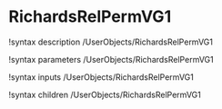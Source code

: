 <!-- MOOSE Documentation Stub: Remove this when content is added. -->

# RichardsRelPermVG1
!syntax description /UserObjects/RichardsRelPermVG1

!syntax parameters /UserObjects/RichardsRelPermVG1

!syntax inputs /UserObjects/RichardsRelPermVG1

!syntax children /UserObjects/RichardsRelPermVG1
